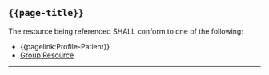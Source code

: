 ## <code>{{page-title}}</code>

The resource being referenced SHALL conform to one of the following:
 
- {{pagelink:Profile-Patient}}
- [Group Resource](https://www.hl7.org/fhir/r4/group.html)

---
